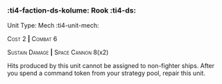 ### :ti4-faction-ds-kolume: **Rook** :ti4-ds:

Unit Type: Mech :ti4-unit-mech:

<span style="font-variant:small-caps;">Cost</span> 2 __|__ <span style="font-variant:small-caps;">Combat</span> 6

<span style="font-variant:small-caps;">Sustain Damage</span> __|__ <span style="font-variant:small-caps;">Space Cannon</span> 8(x2)

Hits produced by this unit cannot be assigned to non-fighter ships. After you spend a command token from your strategy pool, repair this unit.